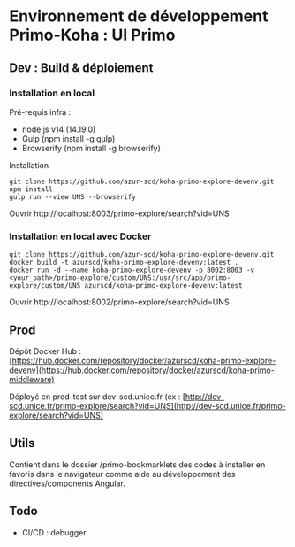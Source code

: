 # Environnement de développement Primo-Koha : UI Primo

## Dev : Build & déploiement

### Installation en local

Pré-requis infra :

- node.js v14 (14.19.0)
- Gulp (npm install -g gulp)
- Browserify (npm install -g browserify)


Installation

```
git clone https://github.com/azur-scd/koha-primo-explore-devenv.git
npm install
gulp run --view UNS --browserify

```

Ouvrir http://localhost:8003/primo-explore/search?vid=UNS


### Installation en local avec Docker

```
git clone https://github.com/azur-scd/koha-primo-explore-devenv.git
docker build -t azurscd/koha-primo-explore-devenv:latest .
docker run -d --name koha-primo-explore-devenv -p 8002:8003 -v <your_path>/primo-explore/custom/UNS:/usr/src/app/primo-explore/custom/UNS azurscd/koha-primo-explore-devenv:latest
```

Ouvrir http://localhost:8002/primo-explore/search?vid=UNS

## Prod

Dépôt Docker Hub : [https://hub.docker.com/repository/docker/azurscd/koha-primo-explore-devenv](https://hub.docker.com/repository/docker/azurscd/koha-primo-middleware)

Déployé en prod-test sur dev-scd.unice.fr (ex : [http://dev-scd.unice.fr/primo-explore/search?vid=UNS](http://dev-scd.unice.fr/primo-explore/search?vid=UNS)

## Utils

Contient dans le dossier /primo-bookmarklets des codes à installer en favoris dans le navigateur comme aide au développement des directives/components Angular.

## Todo 

- CI/CD : debugger 


